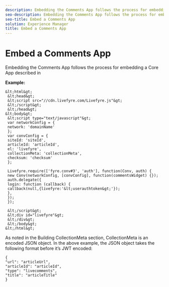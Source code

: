 ```yaml
---
description: Embedding the Comments App follows the process for embedding a Core App.
seo-description: Embedding the Comments App follows the process for embedding a Core App.
seo-title: Embed a Comments App
solution: Experience Manager
title: Embed a Comments App
---
```


# Embed a Comments App

Embedding the Comments App follows the process for embedding a Core App described in [](t_embed_an_app_on_your_site_using_livefyre.js.md#embed_an_app_on_your_site_using_livefyre.js)

**Example:**

```
&lt;html&gt; 
 &lt;head&gt; 
 &lt;script src="//cdn.livefyre.com/Livefyre.js"&gt; 
 &lt;/script&gt; 
 &lt;/head&gt; 
&lt;body&gt; 
 &lt;script type="text/javascript"&gt; 
 var networkConfig = { 
 network: 'domainName' 
 }; 
 var convConfig = { 
 siteId: 'siteId', 
 articleId: 'articleId', 
 el: 'livefyre', 
 collectionMeta: 'collectionMeta', 
 checksum: 'checksum' 
 }; 
 
 Livefyre.require(['fyre.conv#3', 'auth'], function(Conv, auth) { 
 new Conv(networkConfig, [convConfig], function(commentsWidget) {}); 
 auth.delegate({ 
 login: function (callback) { 
 callback(null,{livefyre:'&lt;userauthtoken&gt;'}); 
 }, 
 }); 
 }); 
 
 &lt;/script&gt; 
 &lt;div id="livefyre"&gt; 
 &lt;/div&gt; 
 &lt;/body&gt; 
&lt;/html&gt;
```
As noted in the Building CollectionMeta section, CollectionMeta is an encoded JSON object. In the above example, the JSON object takes the following format before it’s JWT encoded:

```
{ 
"url": "articleUrl", 
"articleId": "articleId", 
"type": "livecomments", 
"title": "articleTitle" 
}
```
